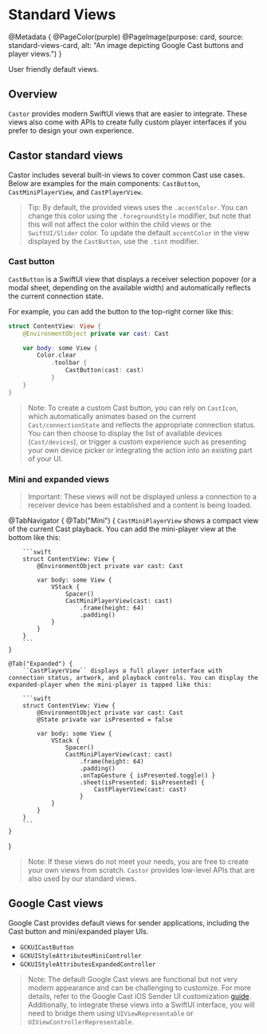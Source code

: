 # Standard Views

@Metadata {
    @PageColor(purple)
    @PageImage(purpose: card, source: standard-views-card, alt: "An image depicting Google Cast buttons and player views.")
}

User friendly default views.

## Overview

``Castor`` provides modern SwiftUI views that are easier to integrate. These views also come with APIs to create fully custom player interfaces if you prefer to design your own experience.

## Castor standard views

Castor includes several built-in views to cover common Cast use cases. Below are examples for the main components: ``CastButton``, ``CastMiniPlayerView``, and ``CastPlayerView``.

> Tip: By default, the provided views uses the `.accentColor`. You can change this color using the `.foregroundStyle` modifier, but note that this will not affect the color within the child views or the ``SwiftUI/Slider`` color. To update the default `accentColor` in the view displayed by the ``CastButton``, use the `.tint` modifier.

### Cast button

``CastButton`` is a SwiftUI view that displays a receiver selection popover (or a modal sheet, depending on the available width) and automatically reflects the current connection state.

For example, you can add the button to the top-right corner like this:

```swift
struct ContentView: View {
    @EnvironmentObject private var cast: Cast

    var body: some View {
        Color.clear
            .toolbar {
                CastButton(cast: cast)
            }
    }
}
```

> Note: To create a custom Cast button, you can rely on ``CastIcon``, which automatically animates based on the current ``Cast/connectionState`` and reflects the appropriate connection status. You can then choose to display the list of available devices (``Cast/devices``), or trigger a custom experience such as presenting your own device picker or integrating the action into an existing part of your UI.

### Mini and expanded views

> Important: These views will not be displayed unless a connection to a receiver device has been established and a content is being loaded.

<!-- markdownlint-disable MD046 -->
@TabNavigator {
    @Tab("Mini") {
        ``CastMiniPlayerView`` shows a compact view of the current Cast playback. You can add the mini-player view at the bottom like this:

        ```swift
        struct ContentView: View {
            @EnvironmentObject private var cast: Cast

            var body: some View {
                VStack {
                    Spacer()
                    CastMiniPlayerView(cast: cast)
                        .frame(height: 64)
                        .padding()
                }
            }
        }
        ```
    }

    @Tab("Expanded") {
        ``CastPlayerView`` displays a full player interface with connection status, artwork, and playback controls. You can display the expanded-player when the mini-player is tapped like this:

        ```swift
        struct ContentView: View {
            @EnvironmentObject private var cast: Cast
            @State private var isPresented = false

            var body: some View {
                VStack {
                    Spacer()
                    CastMiniPlayerView(cast: cast)
                        .frame(height: 64)
                        .padding()
                        .onTapGesture { isPresented.toggle() }
                        .sheet(isPresented: $isPresented) {
                            CastPlayerView(cast: cast)
                        }
                }
            }
        }
        ```
    }
}
<!-- markdownlint-restore -->

> Note: If these views do not meet your needs, you are free to create your own views from scratch. ``Castor`` provides low-level APIs that are also used by our standard views.

## Google Cast views

Google Cast provides default views for sender applications, including the Cast button and mini/expanded player UIs.  

- `GCKUICastButton`  
- `GCKUIStyleAttributesMiniController`  
- `GCKUIStyleAttributesExpandedController`

> Note: The default Google Cast views are functional but not very modern appearance and can be challenging to customize. For more details, refer to the Google Cast iOS Sender UI customization [guide](https://developers.google.com/cast/docs/ios_sender/customize_ui#style_hierarchy). Additionally, to integrate these views into a SwiftUI interface, you will need to bridge them using `UIViewRepresentable` or `UIViewControllerRepresentable`.

